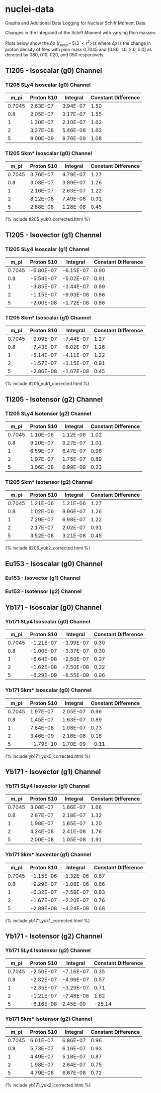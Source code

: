 # nuclei-data
Graphs and Additional Data Logging for Nuclear Schiff Moment Data

Changes in the Integrand of the Schiff Moment with varying Pion masses:

Plots below show the $\delta \rho$ ($r_{perp}$ - 5/3 $<r^2>$)z  where $\delta \rho$ is the change in proton density of files with pion mass 0.7045 and [0.80, 1.0, 2.0, 5.0] as 
denoted by 080, 010, 020, and 050 respectively.

## Tl205 - Isoscalar (g0) Channel

### Tl205 SLy4 Isoscalar (g0) Channel
| m_pi   |Proton S10| Integral  | Constant Difference |
|--------|----------|-----------|---------------------|
| 0.7045 | 2.63E-07 | 3.94E-07  | 1.50                |
| 0.8    | 2.05E-07 | 3.17E-07  | 1.55                |
| 1      | 1.30E-07 | 2.10E-07  | 1.62                |
| 2      | 3.37E-08 | 5.46E-08  | 1.62                |
| 5      | 9.00E-09 | 9.76E-09  | 1.08                |

### Tl205 Skm* Isoscalar (g0) Channel
| m_pi   | Proton S10 | Integral  | Constant Difference |
|--------|------------|-----------|---------------------|
| 0.7045 | 3.76E-07   | 4.79E-07  | 1.27                |
| 0.8    | 3.08E-07   | 3.89E-07  | 1.26                |
| 1      | 2.16E-07   | 2.63E-07  | 1.22                |
| 2      | 8.22E-08   | 7.49E-08  | 0.91                |
| 5      | 2.88E-08   | 1.28E-08  | 0.45                |

{% include tl205_yuk0_corrected.html %}


## Tl205 - Isovector (g1) Channel 
### Tl205 SLy4 Isoscalar (g1) Channel
| m_pi   | Proton S10 | Integral  | Constant Difference |
|--------|------------|-----------|---------------------|
| 0.7045 | -6.80E-07  | -6.15E-07 | 0.90                |
| 0.8    | -5.54E-07  | -5.02E-07 | 0.91                |
| 1      | -3.85E-07  | -3.44E-07 | 0.89                |
| 2      | -1.15E-07  | -9.93E-08 | 0.86                |
| 5      | -2.00E-08  | -1.72E-08 | 0.86                |

### Tl205 Skm* Isoscalar (g1) Channel
| m_pi   | Proton S10 | Integral  | Constant Difference |
|--------|------------|-----------|---------------------|
| 0.7045 | -9.09E-07  | -7.44E-07 | 1.27                |
| 0.8    | -7.43E-07  | -6.02E-07 | 1.26                |
| 1      | -5.14E-07  | -4.11E-07 | 1.22                |
| 2      | -1.57E-07  | -1.15E-07 | 0.91                |
| 5      | -2.86E-08  | -1.67E-08 | 0.45                |

{% include tl205_yuk1_corrected.html %}

## Tl205 - Isotensor (g2) Channel 

### Tl205 SLy4 Isotensor (g2) Channel
| m_pi   | Proton S10 | Integral  | Constant Difference |
|--------|------------|-----------|---------------------|
| 0.7045 | 1.10E-06   | 1.12E-06  | 1.02                |
| 0.8    | 9.20E-07   | 9.27E-07  | 1.01                |
| 1      | 6.59E-07   | 6.47E-07  | 0.98                |
| 2      | 1.97E-07   | 1.75E-07  | 0.89                |
| 5      | 3.06E-08   | 6.99E-09  | 0.23                |

### Tl205 Skm* Isotensor (g2) Channel
| m_pi   | Proton S10 | Integral  | Constant Difference |
|--------|------------|-----------|---------------------|
| 0.7045 | 1.21E-06   | 1.21E-06  | 1.27                |
| 0.8    | 1.02E-06   | 9.96E-07  | 1.26                |
| 1      | 7.29E-07   | 6.98E-07  | 1.22                |
| 2      | 2.17E-07   | 2.02E-07  | 0.91                |
| 5      | 3.52E-08   | 3.21E-08  | 0.45                |

{% include tl205_yuk2_corrected.html %}

## Eu153 - Isoscalar (g0) Channel 


### Eu153 - Isovector (g1) Channel 


### Eu153 - Isotensor (g2) Channel 


## Yb171 - Isoscalar (g0) Channel 

### Yb171 SLy4 Isoscalar (g0) Channel
| m_pi   | Proton S10 | Integral  | Constant Difference |
|--------|------------|-----------|---------------------|
| 0.7045 | -1.21E-07  | -3.99E-07 | 0.30                |
| 0.8    | -1.00E-07  | -3.37E-07 | 0.30                |
| 1      | -6.64E-08  | -2.50E-07 | 0.27                |
| 2      | -1.62E-08  | -7.50E-08 | 0.22                |
| 5      | -6.29E-09  | -6.55E-09 | 0.96                |

### Yb171 Skm* Isoscalar (g0) Channel
| m_pi   | Proton S10 | Integral  | Constant Difference |
|--------|------------|-----------|---------------------|
| 0.7045 | 1.97E-07   | 2.05E-07  | 0.96                |
| 0.8    | 1.45E-07   | 1.63E-07  | 0.89                |
| 1      | 7.84E-08   | 1.08E-07  | 0.73                |
| 2      | 3.46E-09   | 2.16E-08  | 0.16                |
| 5      | -1.79E-10  | 1.70E-09  | -0.11               |

{% include yb171_yuk0_corrected.html %}
## Yb171 - Isovector (g1) Channel 

### Yb171 SLy4 Isovector (g1) Channel
| m_pi   | Proton S10 | Integral  | Constant Difference |
|--------|------------|-----------|---------------------|
| 0.7045 | 3.08E-07   | 1.86E-07  | 1.66                |
| 0.8    | 2.87E-07   | 2.18E-07  | 1.32                |
| 1      | 1.98E-07   | 1.65E-07  | 1.20                |
| 2      | 4.24E-08   | 2.41E-08  | 1.76                |
| 5      | 2.00E-08   | 1.05E-08  | 1.91                |

### Yb171 Skm* Isovector (g1) Channel
| m_pi   | Proton S10 | Integral  | Constant Difference |
|--------|------------|-----------|---------------------|
| 0.7045 | -1.15E-06  | -1.32E-06 | 0.87                |
| 0.8    | -9.29E-07  | -1.08E-06 | 0.86                |
| 1      | -6.32E-07  | -7.58E-07 | 0.83                |
| 2      | -1.67E-07  | -2.20E-07 | 0.76                |
| 5      | -2.89E-08  | -4.24E-08 | 0.68                |

{% include yb171_yuk1_corrected.html %}
## Yb171 - Isotensor (g2) Channel 

### Yb171 SLy4 Isotensor (g2) Channel
| m_pi   | Proton S10 | Integral  | Constant Difference |
|--------|------------|-----------|---------------------|
| 0.7045 | -2.50E-07  | -7.16E-07 | 0.35                |
| 0.8    | -2.82E-07  | -4.96E-07 | 0.57                |
| 1      | -2.35E-07  | -3.29E-07 | 0.71                |
| 2      | -1.21E-07  | -7.48E-08 | 1.62                |
| 5      | -6.16E-08  | 2.45E-09  | -25.14              |

### Yb171 Skm* Isotensor (g2) Channel
| m_pi   | Proton S10 | Integral  | Constant Difference |
|--------|------------|-----------|---------------------|
| 0.7045 | 6.61E-07   | 6.86E-07  | 0.96                |
| 0.8    | 5.73E-07   | 6.16E-07  | 0.93                |
| 1      | 4.49E-07   | 5.18E-07  | 0.87                |
| 2      | 1.98E-07   | 2.64E-07  | 0.75                |
| 5      | 4.79E-08   | 6.67E-08  | 0.72                |

{% include yb171_yuk2_corrected.html %}
